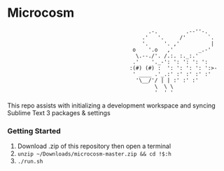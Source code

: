 Microcosm
=========
```
                                             .-.         .--''-.
                                           .'   '.     /'       `.
                                           '.     '. ,'          |
                                        o    '.o   ,'        _.-'
                                         \.--./'. /.:. :._:.'
                                        .'    '._-': ': ': ': ':
                                       :(#) (#) :  ': ': ': ': ':>-
                                        ' ____ .'_.:' :' :' :' :'
                                         '\__/'/ | | :' :' :'
                                               \  \ \
                                               '  ' '
```
This repo assists with initializing a development workspace and syncing Sublime Text 3 packages & settings

### Getting Started
1. Download .zip of this repository then open a terminal
2. `unzip ~/Downloads/microcosm-master.zip && cd !$:h`
3. `./run.sh`
